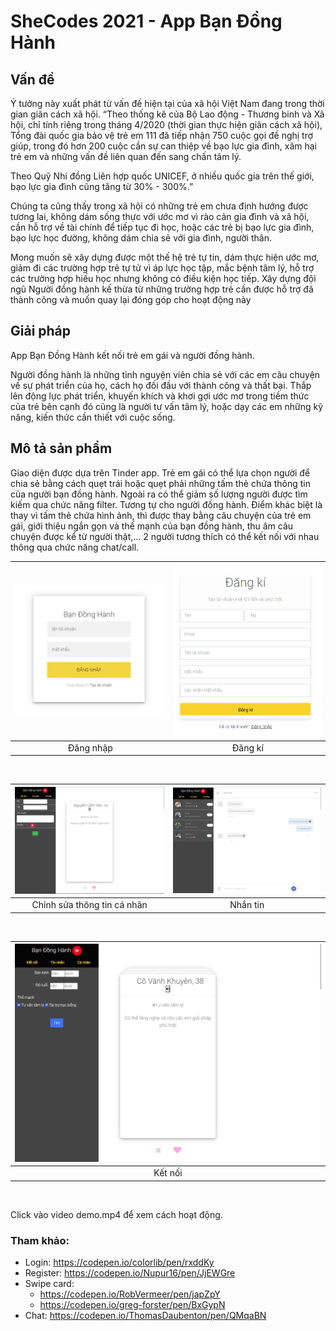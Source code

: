 # SheCodes 2021 - App Bạn Đồng Hành

## Vấn đề
Ý tưởng này xuất phát từ vấn đề hiện tại của xã hội Việt Nam đang trong thời gian giãn cách xã hội. “Theo thống kê của Bộ Lao động - Thương binh và Xã hội, chỉ tính riêng trong tháng 4/2020 (thời gian thực hiện giãn cách xã hội), Tổng đài quốc gia bảo vệ trẻ em 111 đã tiếp nhận 750 cuộc gọi đề nghị trợ giúp, trong đó hơn 200 cuộc cần sự can thiệp về bạo lực gia đình, xâm hại trẻ em và những vấn đề liên quan đến sang chấn tâm lý.

Theo Quỹ Nhi đồng Liên hợp quốc UNICEF, ở nhiều quốc gia trên thế giới, bạo lực gia đình cũng tăng từ 30% - 300%.”

Chúng ta cũng thấy trong xã hội có những trẻ em chưa định hướng được tương lai, không dám sống thực với ước mơ vì rào cản gia đình và xã hội, cần hỗ trợ về tài chính để tiếp tục đi học, hoặc các trẻ bị bạo lực gia đình, bạo lực học đường, không dám chia sẻ với gia đình, người thân.

Mong muốn sẽ xây dựng được một thế hệ trẻ tự tin, dám thực hiện ước mơ, giảm đi các trường hợp trẻ tự tử vì áp lực học tập, mắc bệnh tâm lý, hỗ trợ các trường hợp hiếu học nhưng không có điều kiện học tiếp. Xây dựng đội ngũ Người đồng hành kế thừa từ những trường hợp trẻ cần được hỗ trợ đã thành công và muốn quay lại đóng góp cho hoạt động này

## Giải pháp

App Bạn Đồng Hành kết nối trẻ em gái và người đồng hành.

Người đồng hành là những tình nguyện viên chia sẻ với các em câu chuyện về sự phát triển của họ, cách họ đối đầu với thành công và thất bại. Thắp lên động lực phát triển, khuyến khích và khơi gợi ước mơ trong tiềm thức của trẻ bên cạnh đó cũng là người tư vấn tâm lý, hoặc dạy các em những kỹ năng, kiến thức cần thiết với cuộc sống.

## Mô tả sản phẩm

Giao diện được dựa trên Tinder app. Trẻ em gái có thể lựa chọn người để chia sẻ bằng cách quẹt trái hoặc quẹt phải những tấm thẻ chứa thông tin của người bạn đồng hành. Ngoài ra có thể giảm số lượng người được tìm kiếm qua chức năng filter. Tương tự cho người đồng hành. Điểm khác biệt là thay vì tấm thẻ chứa hình ảnh, thì được thay bằng câu chuyện của trẻ em gái, giới thiệu ngắn gọn và thế mạnh của bạn đồng hành, thu âm câu chuyện được kể từ người thật,... 2 người tương thích có thể kết nối với nhau thông qua chức năng chat/call.


| ![Đăng nhập](./screenshot/login.PNG)  | ![Đăng kí](./screenshot/register.PNG) |
|:---:|:---:|
| Đăng nhập | Đăng kí |

</br>

| ![Chỉnh sửa thông tin cá nhân](./screenshot/girl-edit.PNG)  | ![Nhắn tin](./screenshot/message.PNG) |
|:---:|:---:|
| Chỉnh sửa thông tin cá nhân | Nhắn tin |

</br>

| ![Kết nối](./screenshot/mentor.PNG) |
|:---:|
| Kết nối |

</br>

Click vào video demo.mp4 để xem cách hoạt động.

### Tham khảo:

- Login: https://codepen.io/colorlib/pen/rxddKy
- Register: https://codepen.io/Nupur16/pen/JjEWGre
- Swipe card:
    - https://codepen.io/RobVermeer/pen/japZpY
    - https://codepen.io/greg-forster/pen/BxGypN
- Chat: https://codepen.io/ThomasDaubenton/pen/QMqaBN

